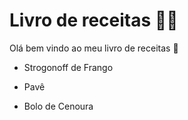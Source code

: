 # Livro de receitas :man_cook:

Olá bem vindo ao meu livro de receitas :cake:

- Strogonoff de Frango

- Pavê
- Bolo de Cenoura
